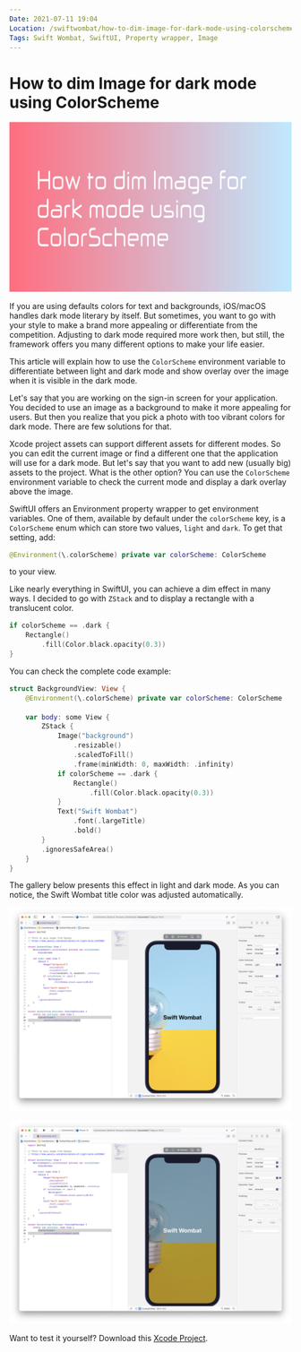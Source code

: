 ```yaml
---
Date: 2021-07-11 19:04
Location: /swiftwombat/how-to-dim-image-for-dark-mode-using-colorscheme-in-swiftui
Tags: Swift Wombat, SwiftUI, Property wrapper, Image
---
```


# How to dim Image for dark mode using ColorScheme

![How to dim Image for dark mode using ColorScheme](/weblog/swiftwombat/covers/how_to_dim_image_for_dark_mode_using_colorscheme.png)

If you are using defaults colors for text and backgrounds, iOS/macOS handles dark mode literary by itself. But sometimes, you want to go with your style to make a brand more appealing or differentiate from the competition. Adjusting to dark mode required more work then, but still, the framework offers you many different options to make your life easier.

This article will explain how to use the `ColorScheme` environment variable to differentiate between light and dark mode and show overlay over the image when it is visible in the dark mode.

Let's say that you are working on the sign-in screen for your application. You decided to use an image as a background to make it more appealing for users. But then you realize that you pick a photo with too vibrant colors for dark mode. There are few solutions for that.

Xcode project assets can support different assets for different modes. So you can edit the current image or find a different one that the application will use for a dark mode. But let's say that you want to add new (usually big) assets to the project. What is the other option? You can use the `ColorScheme` environment variable to check the current mode and display a dark overlay above the image.

SwiftUI offers an Environment property wrapper to get environment variables. One of them, available by default under the `colorScheme` key, is a `ColorScheme` enum which can store two values, `light` and `dark`. To get that setting, add:

```swift
@Environment(\.colorScheme) private var colorScheme: ColorScheme
```

to your view.

Like nearly everything in SwiftUI, you can achieve a dim effect in many ways. I decided to go with `ZStack` and to display a rectangle with a translucent color.

```swift
if colorScheme == .dark {
    Rectangle()
        .fill(Color.black.opacity(0.3))
}
```

You can check the complete code example:

```swift
struct BackgroundView: View {
    @Environment(\.colorScheme) private var colorScheme: ColorScheme
    
    var body: some View {
        ZStack {
            Image("background")
                .resizable()
                .scaledToFill()
                .frame(minWidth: 0, maxWidth: .infinity)
            if colorScheme == .dark {
                Rectangle()
                    .fill(Color.black.opacity(0.3))
            }
            Text("Swift Wombat")
                .font(.largeTitle)
                .bold()
        }
        .ignoresSafeArea()
    }
}
```

The gallery below presents this effect in light and dark mode. As you can notice, the Swift Wombat title color was adjusted automatically.

![Xcode Image dim in light mode. Example project.](/weblog/swiftwombat/images/32/xcode_project_color_scheme_light.png)

![Xcode Image dim in dark mode. Example project.](/weblog/swiftwombat/images/32/xcode_project_color_scheme_dark.png)

Want to test it yourself? Download this [Xcode Project](https://github.com/kamilpowalowski/swiftwombat-projects/tree/main/ColorScheme/).
